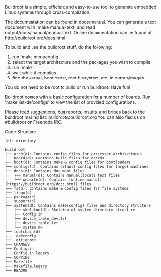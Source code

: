 Buildroot is a simple, efficient and easy-to-use tool to generate embedded
Linux systems through cross-compilation.

The documentation can be found in docs/manual. You can generate a text
document with 'make manual-text' and read output/docs/manual/manual.text.
Online documentation can be found at http://buildroot.org/docs.html

To build and use the buildroot stuff, do the following:

1) run 'make menuconfig'
2) select the target architecture and the packages you wish to compile
3) run 'make'
4) wait while it compiles
5) find the kernel, bootloader, root filesystem, etc. in output/images

You do not need to be root to build or run buildroot.  Have fun!

Buildroot comes with a basic configuration for a number of boards. Run
'make list-defconfigs' to view the list of provided configurations.

Please feed suggestions, bug reports, insults, and bribes back to the
buildroot mailing list: buildroot@buildroot.org
You can also find us on #buildroot on Freenode IRC.

Code Structure
```
(d): directory

buildroot
├── arch(d): Contains config files for processor architectures
├── board(d): Contains build files for boards
├── boot(d): Contains make & config files for bootloaders
├── configs(d): Contains default config files for target machines
├── docs(d): Contains document files
│   ├── manual(d): Contains manual(local) text files
│   └── website(d): Contains [online manual](https://buildroot.org/docs.html) files
├── fs(d): Contains make & config files for file systems
├── linux(d)
├── package(d)
├── support(d)
├── system(d): Contains make(config) files and directory structure
│   ├── skeleton(d): Skeleton of system directory structure
│   ├── Config.in
│   ├── device_table_dev.txt
│   ├── device_table.txt
│   └── system.mk
├── toolchain(d)
├── .defconfig
├── .gitignore
├── CHANGES
├── Config.in
├── Config.in.legacy
├── COPYING
├── Makefile
├── Makefile.legacy
└── README
```
